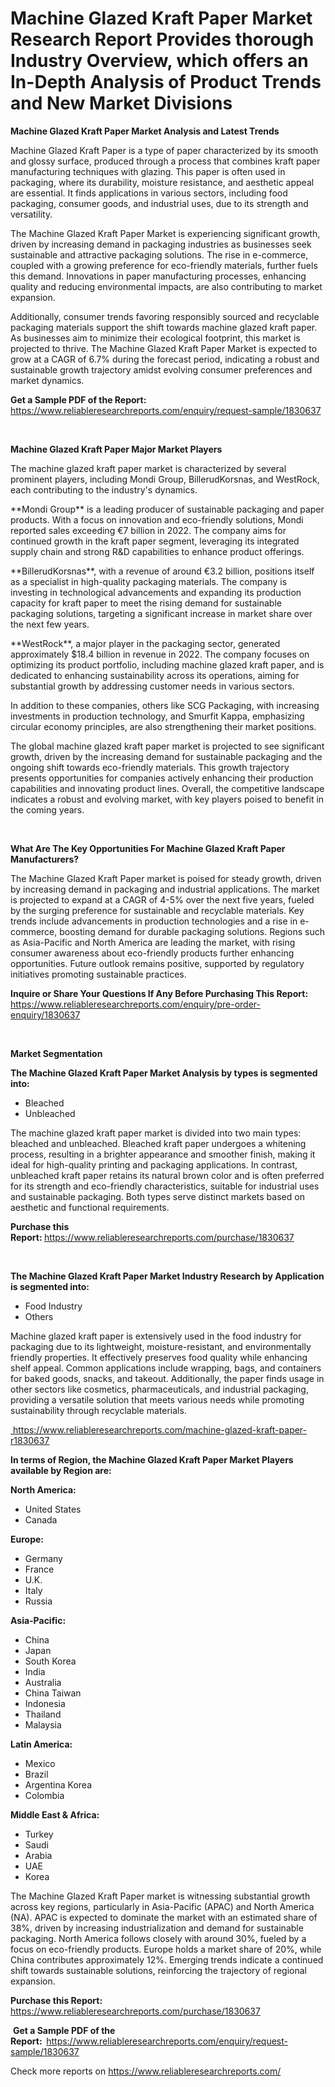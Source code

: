 <p><h1>Machine Glazed Kraft Paper Market Research Report Provides thorough Industry Overview, which offers an In-Depth Analysis of Product Trends and New Market Divisions</h1></p><p><strong>Machine Glazed Kraft Paper Market Analysis and Latest Trends</strong></p>
<p><p>Machine Glazed Kraft Paper is a type of paper characterized by its smooth and glossy surface, produced through a process that combines kraft paper manufacturing techniques with glazing. This paper is often used in packaging, where its durability, moisture resistance, and aesthetic appeal are essential. It finds applications in various sectors, including food packaging, consumer goods, and industrial uses, due to its strength and versatility.</p><p>The Machine Glazed Kraft Paper Market is experiencing significant growth, driven by increasing demand in packaging industries as businesses seek sustainable and attractive packaging solutions. The rise in e-commerce, coupled with a growing preference for eco-friendly materials, further fuels this demand. Innovations in paper manufacturing processes, enhancing quality and reducing environmental impacts, are also contributing to market expansion. </p><p>Additionally, consumer trends favoring responsibly sourced and recyclable packaging materials support the shift towards machine glazed kraft paper. As businesses aim to minimize their ecological footprint, this market is projected to thrive. The Machine Glazed Kraft Paper Market is expected to grow at a CAGR of 6.7% during the forecast period, indicating a robust and sustainable growth trajectory amidst evolving consumer preferences and market dynamics.</p></p>
<p><strong>Get a Sample PDF of the Report:&nbsp;</strong> <a href="https://www.reliableresearchreports.com/enquiry/request-sample/1830637?utm_campaign=2215&utm_medium=2&utm_source=Github&utm_content=ia&utm_term=01042025&utm_id=machine-glazed-kraft-paper">https://www.reliableresearchreports.com/enquiry/request-sample/1830637</a></p>
<p>&nbsp;</p>
<p><strong>Machine Glazed Kraft Paper Major Market Players</strong></p>
<p><p>The machine glazed kraft paper market is characterized by several prominent players, including Mondi Group, BillerudKorsnas, and WestRock, each contributing to the industry's dynamics. </p><p>**Mondi Group** is a leading producer of sustainable packaging and paper products. With a focus on innovation and eco-friendly solutions, Mondi reported sales exceeding €7 billion in 2022. The company aims for continued growth in the kraft paper segment, leveraging its integrated supply chain and strong R&D capabilities to enhance product offerings.</p><p>**BillerudKorsnas**, with a revenue of around €3.2 billion, positions itself as a specialist in high-quality packaging materials. The company is investing in technological advancements and expanding its production capacity for kraft paper to meet the rising demand for sustainable packaging solutions, targeting a significant increase in market share over the next few years.</p><p>**WestRock**, a major player in the packaging sector, generated approximately $18.4 billion in revenue in 2022. The company focuses on optimizing its product portfolio, including machine glazed kraft paper, and is dedicated to enhancing sustainability across its operations, aiming for substantial growth by addressing customer needs in various sectors.</p><p>In addition to these companies, others like SCG Packaging, with increasing investments in production technology, and Smurfit Kappa, emphasizing circular economy principles, are also strengthening their market positions. </p><p>The global machine glazed kraft paper market is projected to see significant growth, driven by the increasing demand for sustainable packaging and the ongoing shift towards eco-friendly materials. This growth trajectory presents opportunities for companies actively enhancing their production capabilities and innovating product lines. Overall, the competitive landscape indicates a robust and evolving market, with key players poised to benefit in the coming years.</p></p>
<p>&nbsp;</p>
<p><strong>What Are The Key Opportunities For Machine Glazed Kraft Paper Manufacturers?</strong></p>
<p><p>The Machine Glazed Kraft Paper market is poised for steady growth, driven by increasing demand in packaging and industrial applications. The market is projected to expand at a CAGR of 4-5% over the next five years, fueled by the surging preference for sustainable and recyclable materials. Key trends include advancements in production technologies and a rise in e-commerce, boosting demand for durable packaging solutions. Regions such as Asia-Pacific and North America are leading the market, with rising consumer awareness about eco-friendly products further enhancing opportunities. Future outlook remains positive, supported by regulatory initiatives promoting sustainable practices.</p></p>
<p><strong>Inquire or Share Your Questions If Any Before Purchasing This Report:</strong> <a href="https://www.reliableresearchreports.com/enquiry/pre-order-enquiry/1830637?utm_campaign=2215&utm_medium=2&utm_source=Github&utm_content=ia&utm_term=01042025&utm_id=machine-glazed-kraft-paper">https://www.reliableresearchreports.com/enquiry/pre-order-enquiry/1830637</a></p>
<p>&nbsp;</p>
<p><strong>Market Segmentation</strong></p>
<p><strong>The Machine Glazed Kraft Paper Market Analysis by types is segmented into:</strong></p>
<p><ul><li>Bleached</li><li>Unbleached</li></ul></p>
<p><p>The machine glazed kraft paper market is divided into two main types: bleached and unbleached. Bleached kraft paper undergoes a whitening process, resulting in a brighter appearance and smoother finish, making it ideal for high-quality printing and packaging applications. In contrast, unbleached kraft paper retains its natural brown color and is often preferred for its strength and eco-friendly characteristics, suitable for industrial uses and sustainable packaging. Both types serve distinct markets based on aesthetic and functional requirements.</p></p>
<p><strong>Purchase this Report:&nbsp;</strong><a href="https://www.reliableresearchreports.com/purchase/1830637?utm_campaign=2215&utm_medium=2&utm_source=Github&utm_content=ia&utm_term=01042025&utm_id=machine-glazed-kraft-paper">https://www.reliableresearchreports.com/purchase/1830637</a></p>
<p>&nbsp;</p>
<p><strong>The Machine Glazed Kraft Paper Market Industry Research by Application is segmented into:</strong></p>
<p><ul><li>Food Industry</li><li>Others</li></ul></p>
<p><p>Machine glazed kraft paper is extensively used in the food industry for packaging due to its lightweight, moisture-resistant, and environmentally friendly properties. It effectively preserves food quality while enhancing shelf appeal. Common applications include wrapping, bags, and containers for baked goods, snacks, and takeout. Additionally, the paper finds usage in other sectors like cosmetics, pharmaceuticals, and industrial packaging, providing a versatile solution that meets various needs while promoting sustainability through recyclable materials.</p></p>
<p><a href="https://www.reliableresearchreports.com/machine-glazed-kraft-paper-r1830637?utm_campaign=2215&utm_medium=2&utm_source=Github&utm_content=ia&utm_term=01042025&utm_id=machine-glazed-kraft-paper">&nbsp;https://www.reliableresearchreports.com/machine-glazed-kraft-paper-r1830637</a></p>
<p><strong>In terms of Region, the Machine Glazed Kraft Paper Market Players available by Region are:</strong></p>
<p>
    <p> <strong> North America: </strong>
        <ul>
            <li>United States</li>
            <li>Canada</li>
        </ul>
        </p> 
    <p> <strong> Europe: </strong>
        <ul>
            <li>Germany</li>
            <li>France</li>
            <li>U.K.</li>
            <li>Italy</li>
            <li>Russia</li>
        </ul>
        </p> 
    <p> <strong> Asia-Pacific: </strong>
        <ul>
            <li>China</li>
            <li>Japan</li>
            <li>South Korea</li>
            <li>India</li>
            <li>Australia</li>
            <li>China Taiwan</li>
            <li>Indonesia</li>
            <li>Thailand</li>
            <li>Malaysia</li>
        </ul>
        </p> 
    <p> <strong> Latin America: </strong>
        <ul>
            <li>Mexico</li>
            <li>Brazil</li>
            <li>Argentina Korea</li>
            <li>Colombia</li>
        </ul>
        </p> 
    <p> <strong> Middle East & Africa: </strong>
        <ul>
            <li>Turkey</li>
            <li>Saudi</li>
            <li>Arabia</li>
            <li>UAE</li>
            <li>Korea</li>
        </ul>
    </p>
    </p>
<p><p>The Machine Glazed Kraft Paper market is witnessing substantial growth across key regions, particularly in Asia-Pacific (APAC) and North America (NA). APAC is expected to dominate the market with an estimated share of 38%, driven by increasing industrialization and demand for sustainable packaging. North America follows closely with around 30%, fueled by a focus on eco-friendly products. Europe holds a market share of 20%, while China contributes approximately 12%. Emerging trends indicate a continued shift towards sustainable solutions, reinforcing the trajectory of regional expansion.</p></p>
<p><strong>Purchase this Report: </strong><a href="https://www.reliableresearchreports.com/purchase/1830637?utm_campaign=2215&utm_medium=2&utm_source=Github&utm_content=ia&utm_term=01042025&utm_id=machine-glazed-kraft-paper">https://www.reliableresearchreports.com/purchase/1830637</a></p>
<p>&nbsp;<strong>Get a Sample PDF of the Report:&nbsp;&nbsp;</strong><a href="https://www.reliableresearchreports.com/enquiry/request-sample/1830637?utm_campaign=2215&utm_medium=2&utm_source=Github&utm_content=ia&utm_term=01042025&utm_id=machine-glazed-kraft-paper">https://www.reliableresearchreports.com/enquiry/request-sample/1830637</a></p>
<p><strong></strong></p>
<p>Check more reports on <a href="https://www.reliableresearchreports.com/?utm_campaign=2215&utm_medium=2&utm_source=Github&utm_content=ia&utm_term=01042025&utm_id=machine-glazed-kraft-paper">https://www.reliableresearchreports.com/</a></p>